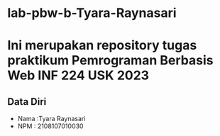 # lab-pbw-b-Tyara-Raynasari

# Ini merupakan repository tugas praktikum Pemrograman Berbasis Web INF 224 USK 2023
 
## Data Diri
 
- Nama :Tyara Raynasari 
- NPM  : 2108107010030
